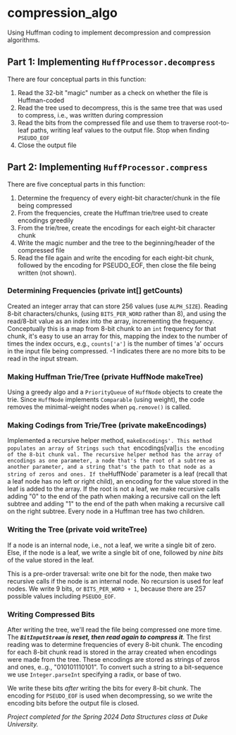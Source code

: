 # compression_algo
Using Huffman coding to implement decompression and compression algorithms. 

## Part 1: Implementing `HuffProcessor.decompress`

There are four conceptual parts in this function:
1. Read the 32-bit "magic" number as a check on whether the file is Huffman-coded 
2. Read the tree used to decompress, this is the same tree that was used to compress, i.e., was written during compression 
3. Read the bits from the compressed file and use them to traverse root-to-leaf paths, writing leaf values to the output file. Stop when finding `PSEUDO_EOF` 
4. Close the output file

## Part 2: Implementing `HuffProcessor.compress`

There are five conceptual parts in this function:
1. Determine the frequency of every eight-bit character/chunk in the file being compressed 
2. From the frequencies, create the Huffman trie/tree used to create encodings greedily 
3. From the trie/tree, create the encodings for each eight-bit character chunk 
4. Write the magic number and the tree to the beginning/header of the compressed file 
5. Read the file again and write the encoding for each eight-bit chunk, followed by the encoding for PSEUDO_EOF, then close the file being written (not shown).

### Determining Frequencies (private int[] getCounts)

Created an integer array that can store 256 values (use `ALPH_SIZE`). Reading 8-bit characters/chunks, (using `BITS_PER_WORD` rather than 8), and using the read/8-bit value as an index into the array, incrementing the frequency. Conceptually this is a map from 8-bit chunk to an `int` frequency for that chunk, it's easy to use an array for this, mapping the index to the number of times the index occurs, e.g., `counts['a']` is the number of times 'a' occurs in the input file being compressed. -1 indicates there are no more bits to be read in the input stream.

### Making Huffman Trie/Tree (private HuffNode makeTree)

Using a greedy algo and a `PriorityQueue` of `HuffNode` objects to create the trie. Since `HuffNode` implements `Comparable` (using weight), the code removes the minimal-weight nodes when `pq.remove()` is called.

### Making Codings from Trie/Tree (private makeEncodings)

Implemented a recursive helper method, `makeEncodings'. This method populates an array of Strings such that `encodings[val]` is the encoding of the 8-bit chunk val. The recursive helper method has the array of encodings as one parameter, a node that's the root of a subtree as another parameter, and a string that's the path to that node as a string of zeros and ones. If the `HuffNode` parameter is a leaf (recall that a leaf node has no left or right child), an encoding for the value stored in the leaf is added to the array. If the root is not a leaf, we make recursive calls adding "0" to the end of the path when making a recursive call on the left subtree and adding "1" to the end of the path when making a recursive call on the right subtree. Every node in a Huffman tree has two children. 

### Writing the Tree (private void writeTree)

If a node is an internal node, i.e., not a leaf, we write a single bit of zero. Else, if the node is a leaf, we write a single bit of one, followed by _nine bits_ of the value stored in the leaf.  

This is a pre-order traversal: write one bit for the node, then make two recursive calls if the node is an internal node. No recursion is used for leaf nodes. We write 9 bits, or `BITS_PER_WORD + 1`, because there are 257 possible values including `PSEUDO_EOF`.

### Writing Compressed Bits

After writing the tree, we'll read the file being compressed one more time. The ***`BitInputStream` is reset, then read again to compress it***. The first reading was to determine frequencies of every 8-bit chunk. The encoding for each 8-bit chunk read is stored in the array created when encodings were made from the tree. These encodings are stored as strings of zeros and ones, e..g., "010101110101". To convert such a string to a bit-sequence we use `Integer.parseInt` specifying a radix, or base of two. 

We write these bits _after_ writing the bits for every 8-bit chunk. The encoding for `PSEUDO_EOF` is used when decompressing, so we write the encoding bits before the output file is closed.

*Project completed for the Spring 2024 Data Structures class at Duke University.*
